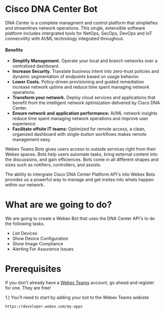 # Cisco DNA Center Bot

DNA Center is a complete managment and control platform that simpliefies and streamlines network operations. This single, extensible software platform includes intergrated tools for NetOps, SecOps, DevOps and IoT connecvitity with AI/ML technology integrated throughout. 

#### Benefits

* **Simplify Management.** Operate your local and branch networks over a centralized dashboard.
* **Increase Security.** Translate business intent into zero-trust policies and dynamic segmentation of endpoints based on usage behavior.
* **Lower Costs.** Policy-driven provisioning and guided remediation increase network uptime and reduce time spent managing network operations.
* **Transform your network.** Deploy cloud services and applications that benefit from the intelligent network optimization delivered by Cisco DNA Center.
* **Ensure network and application performance:** AI/ML network insights reduce time spent managing network operations and improve user experience.
* **Facilitate offsite IT teams:** Optimized for remote access, a clean, organized dashboard with single-button workflows makes remote management easy.

Webex Teams Bots gives users access to outside services right from their Webex spaces. Bots help users automate tasks, bring external content into the discussions, and gain efficiences. Bots come in all different shapes and sizes such as notifiers, controllers, and assists. 

The ability to intergrate Cisco DNA Center Platform API's into Webex Bots provides us a powerful way to manage and get insites into whats happen within our network. 

# What are we going to do? 

We are going to create a Webex Bot that uses the DNA Center API's to do the following tasks. 

* List Devices 
* Show Device Configuration 
* Show Image Compliance
* Alerting For Assurance Issues 

# Prerequisites 

If you don't already have a [Webex Teams](https://www.webex.com/team-collaboration.html) account, go ahead and register for one. They are free! 

  1.) You'll need to start by adding your bot to the Webex Teams webiste 
    
    https://developer.webex.com/my-apps
